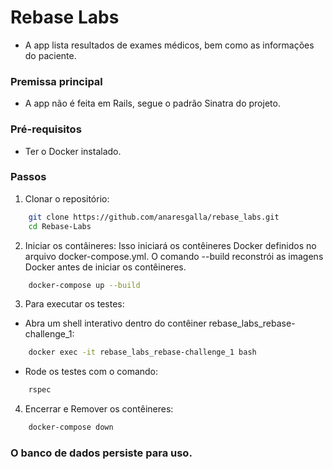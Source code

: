 # Rebase Labs

- A app lista resultados de exames médicos, bem como as informações do paciente.

### Premissa principal 

- A app não é feita em Rails, segue o padrão Sinatra do projeto.

### Pré-requisitos

- Ter o Docker instalado.

### Passos

1. Clonar o repositório:
```bash
    git clone https://github.com/anaresgalla/rebase_labs.git
    cd Rebase-Labs
```

2. Iniciar os contâineres:
Isso iniciará os contêineres Docker definidos no arquivo docker-compose.yml. 
O comando --build reconstrói as imagens Docker antes de iniciar os contêineres.
```bash
    docker-compose up --build
```

3. Para executar os testes:
- Abra um shell interativo dentro do contêiner rebase_labs_rebase-challenge_1:
```bash
    docker exec -it rebase_labs_rebase-challenge_1 bash
```
- Rode os testes com o comando:
```bash
    rspec
```

4. Encerrar e Remover os contêineres:
```bash
    docker-compose down
```

### O banco de dados persiste para uso.